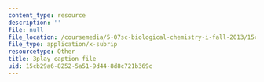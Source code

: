 ```yaml
---
content_type: resource
description: ''
file: null
file_location: /coursemedia/5-07sc-biological-chemistry-i-fall-2013/15cb29a682525a519d448d8c721b369c_ePH6sgXk9vw.vtt
file_type: application/x-subrip
resourcetype: Other
title: 3play caption file
uid: 15cb29a6-8252-5a51-9d44-8d8c721b369c
---
```

